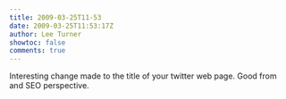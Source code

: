 ```yaml
---
title: 2009-03-25T11-53
date: 2009-03-25T11:53:17Z
author: Lee Turner
showtoc: false
comments: true
---
```


Interesting change made to the title of your twitter web page.  Good from and SEO perspective.

